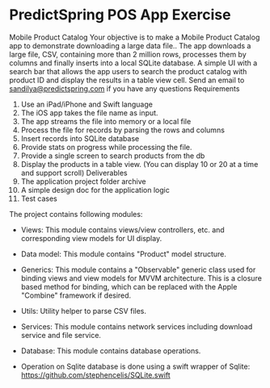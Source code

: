 #  PredictSpring POS App Exercise

Mobile Product Catalog
Your objective is to make a Mobile Product Catalog app to demonstrate downloading a large data file.. The app downloads a large file, CSV, containing more than 2 million rows, processes them by columns and finally inserts into a local SQLite database.
A simple UI with a search bar that allows the app users to search the product catalog with product ID and display the results in a table view cell.
Send an email to sandilya@predictspring.com if you have any questions
Requirements
1. Use an iPad/iPhone and Swift language
2. The iOS app takes the file name as input.
3. The app streams the file into memory or a local file
4. Process the file for records by parsing the rows and columns
5. Insert records into SQLite database
6. Provide stats on progress while processing the file.
7. Provide a single screen to search products from the db
8. Display the products in a table view. (You can display 10 or 20 at a time and support
scroll)
Deliverables
1. The application project folder archive
2. A simple design doc for the application logic
3. Test cases


The project contains following modules:

*  Views: This module contains views/view controllers, etc. and corresponding view models for UI display.

* Data model: This module contains "Product" model structure.

* Generics: This module contains a "Observable" generic class used for binding views and view models for MVVM architecture. This is a closure based method for binding, which can be replaced with the Apple "Combine" framework if desired.

*  Utils: Utility helper to parse CSV files.

*  Services: This module contains network services including download service and file service.

*  Database: This module contains database operations.

*  Operation on Sqlite database is done using a swift wrapper of Sqlite: https://github.com/stephencelis/SQLite.swift



